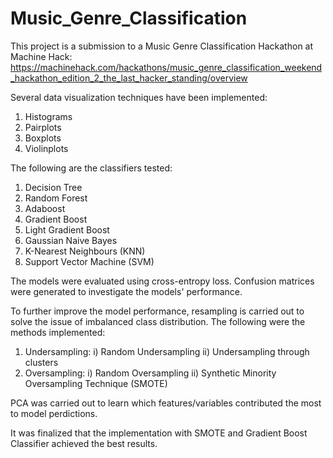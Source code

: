 # Music_Genre_Classification

This project is a submission to a Music Genre Classification Hackathon at Machine Hack: https://machinehack.com/hackathons/music_genre_classification_weekend_hackathon_edition_2_the_last_hacker_standing/overview

Several data visualization techniques have been implemented:
1) Histograms
2) Pairplots
3) Boxplots
4) Violinplots

The following are the classifiers tested:
1) Decision Tree 
2) Random Forest 
3) Adaboost
4) Gradient Boost
5) Light Gradient Boost
6) Gaussian Naive Bayes
7) K-Nearest Neighbours (KNN)
8) Support Vector Machine (SVM)

The models were evaluated using cross-entropy loss. Confusion matrices were generated to investigate the models' performance.

To further improve the model performance, resampling is carried out to solve the issue of imbalanced class distribution. The following were the methods implemented:
1) Undersampling:
    i) Random Undersampling
    ii) Undersampling through clusters
2) Oversampling:
    i) Random Oversampling
    ii) Synthetic Minority Oversampling Technique (SMOTE)

PCA was carried out to learn which features/variables contributed the most to model perdictions.

It was finalized that the implementation with SMOTE and Gradient Boost Classifier achieved the best results.
